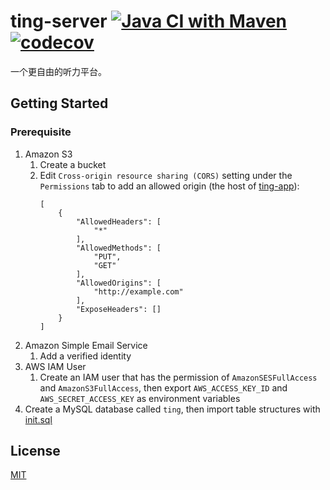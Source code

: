 # ting-server [![Java CI with Maven](https://github.com/Frederick-S/ting-server/actions/workflows/build.yml/badge.svg?branch=main)](https://github.com/Frederick-S/ting-server/actions/workflows/build.yml) [![codecov](https://codecov.io/gh/Frederick-S/ting-server/branch/main/graph/badge.svg?token=2ZS54PB3DB)](https://codecov.io/gh/Frederick-S/ting-server)
一个更自由的听力平台。

## Getting Started
### Prerequisite
1. Amazon S3
    1. Create a bucket
    2. Edit `Cross-origin resource sharing (CORS)` setting under the `Permissions` tab to add an allowed origin (the host of [ting-app](https://github.com/ting-app/ting-app)):
        ```
        [
            {
                "AllowedHeaders": [
                    "*"
                ],
                "AllowedMethods": [
                    "PUT",
                    "GET"
                ],
                "AllowedOrigins": [
                    "http://example.com"
                ],
                "ExposeHeaders": []
            }
        ]
        ```
2. Amazon Simple Email Service
    1. Add a verified identity
3. AWS IAM User
    1. Create an IAM user that has the permission of `AmazonSESFullAccess` and `AmazonS3FullAccess`, then export `AWS_ACCESS_KEY_ID` and `AWS_SECRET_ACCESS_KEY` as environment variables
4. Create a MySQL database called `ting`, then import table structures with [init.sql](db/init.sql)

## License
[MIT](LICENSE)
